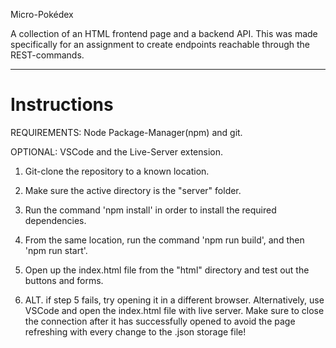 Micro-Pokédex

A collection of an HTML frontend page and a backend API. This was made specifically for an assignment to create endpoints reachable through the REST-commands.

---

# Instructions

REQUIREMENTS: Node Package-Manager(npm) and git.

OPTIONAL: VSCode and the Live-Server extension.

1. Git-clone the repository to a known location.

2. Make sure the active directory is the "server" folder.

3. Run the command 'npm install' in order to install the required dependencies.

4. From the same location, run the command 'npm run build', and then 'npm run start'.

5. Open up the index.html file from the "html" directory and test out the buttons and forms.

6. ALT. if step 5 fails, try opening it in a different browser. Alternatively, use VSCode and open the index.html file with live server. Make sure to close the connection after it has successfully opened to avoid the page refreshing with every change to the .json storage file!
